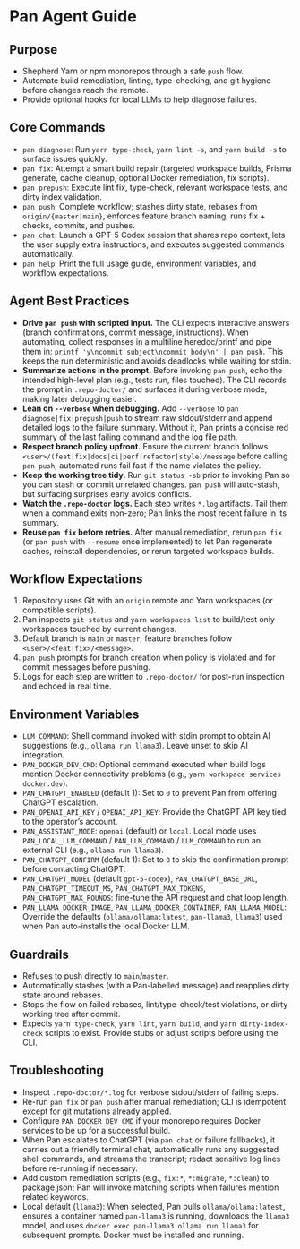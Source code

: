 # Pan Agent Guide

## Purpose

- Shepherd Yarn or npm monorepos through a safe `push` flow.
- Automate build remediation, linting, type-checking, and git hygiene before changes reach the remote.
- Provide optional hooks for local LLMs to help diagnose failures.

## Core Commands

- `pan diagnose`: Run `yarn type-check`, `yarn lint -s`, and `yarn build -s` to surface issues quickly.
- `pan fix`: Attempt a smart build repair (targeted workspace builds, Prisma generate, cache cleanup, optional Docker remediation, fix scripts).
- `pan prepush`: Execute lint fix, type-check, relevant workspace tests, and dirty index validation.
- `pan push`: Complete workflow; stashes dirty state, rebases from `origin/{master|main}`, enforces feature branch naming, runs fix + checks, commits, and pushes.
- `pan chat`: Launch a GPT-5 Codex session that shares repo context, lets the user supply extra instructions, and executes suggested commands automatically.
- `pan help`: Print the full usage guide, environment variables, and workflow expectations.

## Agent Best Practices

- **Drive `pan push` with scripted input.** The CLI expects interactive answers (branch confirmations, commit message, instructions). When automating, collect responses in a multiline heredoc/printf and pipe them in: `printf 'y\ncommit subject\ncommit body\n' | pan push`. This keeps the run deterministic and avoids deadlocks while waiting for stdin.
- **Summarize actions in the prompt.** Before invoking `pan push`, echo the intended high-level plan (e.g., tests run, files touched). The CLI records the prompt in `.repo-doctor/` and surfaces it during verbose mode, making later debugging easier.
- **Lean on `--verbose` when debugging.** Add `--verbose` to `pan diagnose|fix|prepush|push` to stream raw stdout/stderr and append detailed logs to the failure summary. Without it, Pan prints a concise red summary of the last failing command and the log file path.
- **Respect branch policy upfront.** Ensure the current branch follows `<user>/(feat|fix|docs|ci|perf|refactor|style)/message` before calling `pan push`; automated runs fail fast if the name violates the policy.
- **Keep the working tree tidy.** Run `git status -sb` prior to invoking Pan so you can stash or commit unrelated changes. `pan push` will auto-stash, but surfacing surprises early avoids conflicts.
- **Watch the `.repo-doctor` logs.** Each step writes `*.log` artifacts. Tail them when a command exits non-zero; Pan links the most recent failure in its summary.
- **Reuse `pan fix` before retries.** After manual remediation, rerun `pan fix` (or `pan push` with `--resume` once implemented) to let Pan regenerate caches, reinstall dependencies, or rerun targeted workspace builds.

## Workflow Expectations

1. Repository uses Git with an `origin` remote and Yarn workspaces (or compatible scripts).
2. Pan inspects `git status` and `yarn workspaces list` to build/test only workspaces touched by current changes.
3. Default branch is `main` or `master`; feature branches follow `<user>/<feat|fix>/<message>`.
4. `pan push` prompts for branch creation when policy is violated and for commit messages before pushing.
5. Logs for each step are written to `.repo-doctor/` for post-run inspection and echoed in real time.

## Environment Variables

- `LLM_COMMAND`: Shell command invoked with stdin prompt to obtain AI suggestions (e.g., `ollama run llama3`). Leave unset to skip AI integration.
- `PAN_DOCKER_DEV_CMD`: Optional command executed when build logs mention Docker connectivity problems (e.g., `yarn workspace services docker:dev`).
- `PAN_CHATGPT_ENABLED` (default 1): Set to `0` to prevent Pan from offering ChatGPT escalation.
- `PAN_OPENAI_API_KEY` / `OPENAI_API_KEY`: Provide the ChatGPT API key tied to the operator’s account.
- `PAN_ASSISTANT_MODE`: `openai` (default) or `local`. Local mode uses `PAN_LOCAL_LLM_COMMAND` / `PAN_LLM_COMMAND` / `LLM_COMMAND` to run an external CLI (e.g., `ollama run llama3`).
- `PAN_CHATGPT_CONFIRM` (default 1): Set to `0` to skip the confirmation prompt before contacting ChatGPT.
- `PAN_CHATGPT_MODEL` (default `gpt-5-codex`), `PAN_CHATGPT_BASE_URL`, `PAN_CHATGPT_TIMEOUT_MS`, `PAN_CHATGPT_MAX_TOKENS`, `PAN_CHATGPT_MAX_ROUNDS`: fine-tune the API request and chat loop length.
- `PAN_LLAMA_DOCKER_IMAGE`, `PAN_LLAMA_DOCKER_CONTAINER`, `PAN_LLAMA_MODEL`: Override the defaults (`ollama/ollama:latest`, `pan-llama3`, `llama3`) used when Pan auto-installs the local Docker LLM.

## Guardrails

- Refuses to push directly to `main`/`master`.
- Automatically stashes (with a Pan-labelled message) and reapplies dirty state around rebases.
- Stops the flow on failed rebases, lint/type-check/test violations, or dirty working tree after commit.
- Expects `yarn type-check`, `yarn lint`, `yarn build`, and `yarn dirty-index-check` scripts to exist. Provide stubs or adjust scripts before using the CLI.

## Troubleshooting

- Inspect `.repo-doctor/*.log` for verbose stdout/stderr of failing steps.
- Re-run `pan fix` or `pan push` after manual remediation; CLI is idempotent except for git mutations already applied.
- Configure `PAN_DOCKER_DEV_CMD` if your monorepo requires Docker services to be up for a successful build.
- When Pan escalates to ChatGPT (via `pan chat` or failure fallbacks), it carries out a friendly terminal chat, automatically runs any suggested shell commands, and streams the transcript; redact sensitive log lines before re-running if necessary.
- Add custom remediation scripts (e.g., `fix:*`, `*:migrate`, `*:clean`) to package.json; Pan will invoke matching scripts when failures mention related keywords.
- Local default (`llama3`): When selected, Pan pulls `ollama/ollama:latest`, ensures a container named `pan-llama3` is running, downloads the `llama3` model, and uses `docker exec pan-llama3 ollama run llama3` for subsequent prompts. Docker must be installed and running.

